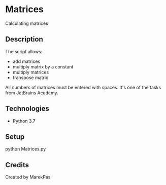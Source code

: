 # Matrices
Calculating matrices
 
## Description
The script allows:
- add matrices
- multiply matrix by a constant
- multiply matrices
- transpose matrix

All numbers of matrices must be entered with spaces.
It's one of the tasks from JetBrains Academy.

## Technologies
* Python 3.7

## Setup
python Matrices.py

## Credits
Created by MarekPas
